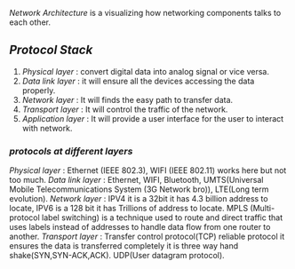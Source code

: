 *Network Architecture* is a visualizing how networking components talks to each other.

## *Protocol Stack*

1. *Physical layer* : convert digital data into analog signal or vice versa.
2. *Data link layer* : it will ensure all the devices accessing the data properly.
3. *Network layer* : It will finds the easy path to transfer data.
4. *Transport layer* : It will control the traffic of the network.
5. *Application layer* : It will provide a user interface for the user to interact with network.

### *protocols at different layers*

*Physical layer* : Ethernet (IEEE 802.3), WIFI (IEEE 802.11) works here but not too much.
*Data link layer* : Ethernet, WIFI, Bluetooth, UMTS(Universal Mobile Telecommunications System (3G Network bro)), LTE(Long term evolution).
*Network layer* : IPV4 it is a 32bit it has 4.3 billion address to locate, IPV6 is a 128 bit it has Trillions of address to locate. MPLS (Multi-protocol label switching) is a technique used to route and direct traffic that uses labels instead of addresses to handle data flow from one router to another.
*Transport layer* : Transfer control protocol(TCP) reliable protocol it ensures the data is transferred completely it is three way hand shake(SYN,SYN-ACK,ACK). UDP(User datagram protocol).

